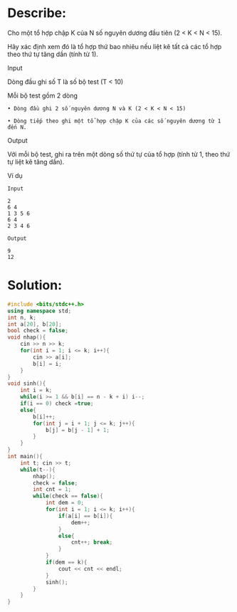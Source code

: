 # Describe:

Cho một tổ hợp chập K của N số nguyên dương đầu tiên (2 < K < N < 15).

Hãy xác định xem đó là tổ hợp thứ bao nhiêu nếu liệt kê tất cả các tổ hợp theo thứ tự tăng dần (tính từ 1).

Input

Dòng đầu ghi số T là số bộ test (T < 10)

Mỗi bộ test gồm 2 dòng

    • Dòng đầu ghi 2 số nguyên dương N và K (2 < K < N < 15)

    • Dòng tiếp theo ghi một tổ hợp chập K của các số nguyên dương từ 1 đến N.  

Output

Với mỗi bộ test, ghi ra trên một dòng số thứ tự của tổ hợp (tính từ 1, theo thứ tự liệt kê tăng dần).

Ví dụ

```text
Input

2
6 4
1 3 5 6
6 4
2 3 4 6
```

```text
Output

9
12
```

# Solution:

```C++
#include <bits/stdc++.h>
using namespace std;
int n, k; 
int a[20], b[20];
bool check = false;
void nhap(){
    cin >> n >> k;
    for(int i = 1; i <= k; i++){
        cin >> a[i];
        b[i] = i;
    }
}
void sinh(){
    int i = k;
    while(i >= 1 && b[i] == n - k + i) i--;
    if(i == 0) check =true;
    else{
        b[i]++;
        for(int j = i + 1; j <= k; j++){
            b[j] = b[j - 1] + 1;
        }
    }
}
int main(){
    int t; cin >> t;
    while(t--){
        nhap();
        check = false;
        int cnt = 1;
        while(check == false){
            int dem = 0;
            for(int i = 1; i <= k; i++){
                if(a[i] == b[i]){
                    dem++; 
                }
                else{
                    cnt++; break;
                }
            }
            if(dem == k){
                cout << cnt << endl;
            }
            sinh();
        }
    }
}
```
